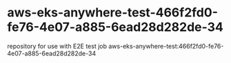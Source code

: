 # aws-eks-anywhere-test-466f2fd0-fe76-4e07-a885-6ead28d282de-34
repository for use with E2E test job aws-eks-anywhere-test:466f2fd0-fe76-4e07-a885-6ead28d282de-34
